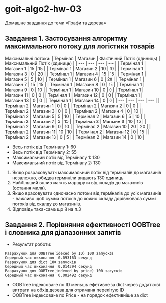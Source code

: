 # goit-algo2-hw-03
Домашнє завдання до теми «Графи та дерева»

## Завдання 1. Застосування алгоритму максимального потоку для логістики товарів

Максимальні потоки:
|  Термінал  |  Магазин   | Фактичний Потік (одиниць) | Максимальний Потік (одиниць) |
| --- | --- | --- | --- |
| Термінал 1 | Магазин  1 |                        15 |                           15 |
| Термінал 1 | Магазин  2 |                        10 |                           10 |
| Термінал 1 | Магазин  3 |                         0 |                           20 |
| Термінал 1 | Магазин  4 |                        15 |                           15 |
| Термінал 1 | Магазин  5 |                         5 |                           10 |
| Термінал 1 | Магазин  6 |                         0 |                           20 |
| Термінал 1 | Магазин  7 |                        15 |                           15 |
| Термінал 1 | Магазин  8 |                         0 |                           15 |
| Термінал 1 | Магазин  9 |                         0 |                           10 |
| Термінал 1 | Магазин 10 |                         0 |                            0 |
| Термінал 1 | Магазин 11 |                         0 |                            0 |
| Термінал 1 | Магазин 12 |                         0 |                            0 |
| Термінал 1 | Магазин 13 |                         0 |                            0 |
| Термінал 1 | Магазин 14 |                         0 |                            0 |
| --- | --- | --- | --- |
| Термінал 2 | Магазин  1 |                         0 |                            0 |
| Термінал 2 | Магазин  2 |                         0 |                            0 |
| Термінал 2 | Магазин  3 |                         0 |                            0 |
| Термінал 2 | Магазин  4 |                         0 |                           10 |
| Термінал 2 | Магазин  5 |                         5 |                           10 |
| Термінал 2 | Магазин  6 |                         5 |                           10 |
| Термінал 2 | Магазин  7 |                         5 |                           15 |
| Термінал 2 | Магазин  8 |                        10 |                           15 |
| Термінал 2 | Магазин  9 |                         0 |                           10 |
| Термінал 2 | Магазин 10 |                        20 |                           20 |
| Термінал 2 | Магазин 11 |                        10 |                           10 |
| Термінал 2 | Магазин 12 |                         0 |                           15 |
| Термінал 2 | Магазин 13 |                         0 |                            5 |
| Термінал 2 | Магазин 14 |                         0 |                           10 |

* Весь потік від Терміналу 1:          60
* Весь потік від Терміналу 2:          55
* Максимальний потік від Терміналу 1: 130
* Максимальний потік від Терміналу 2: 130

1. Якщо розраховувати максимальний потік від терміналів до магазинів незалежно, обидва терминіли видають 130 одиниць
2. Найбільший вплив мають маршрути від складів до магазинів (остання миля). 
3. Якщо враховувати одночасно потоки від терміналів до усіх магазинів - важливо щоб сумма потоків до кожно складу дорівнювала суммі потоків від скалду до магазинів.
4. Відповідь така-сама що й на п.3

## Завдання 2. Порівняння ефективності OOBTree і словника для діапазонних запитів

* Результат роботи:
```
Разрахунок для OOBTree(idexed by ID) 100 запусків
Середный час виконання: 0.093163 секунд
Разрахунок для dict 100 запусків
Середный час виконання: 0.014394 секунд
Разрахунок для OOBTree(indexed by price) 100 запусків
Середный час виконання: 0.002492 секунд
```
* OOBTree індексоване по ID меньшь ефетивне за dict через додаткові витрати на обхід дерева для отриманя перелікую ID
* OOBTree індексоване по Price - на порядок ефективніше за dict
